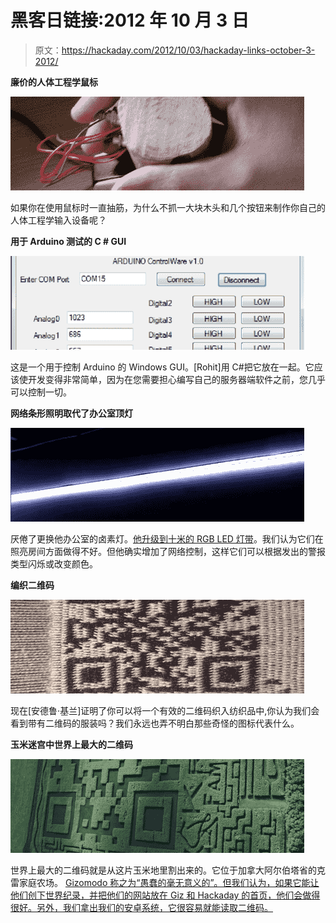 # 黑客日链接:2012 年 10 月 3 日

> 原文：<https://hackaday.com/2012/10/03/hackaday-links-october-3-2012/>

**廉价的人体工程学鼠标**

![](img/1f867dd776cacfa36bb340baa135e86a.png "links-cheap-ergonomic-mouse")

如果你在使用鼠标时一直抽筋，为什么不抓一大块木头和几个按钮来制作你自己的人体工程学输入设备呢？

**用于 Arduino 测试的 C # GUI**

![](img/cd4210a7f46310c1c67f30dfe34f1b7f.png "links-arduino-testing-interface")

这是一个用于控制 Arduino 的 Windows GUI。[Rohit]用 C#把它放在一起。它应该使开发变得非常简单，因为在您需要担心编写自己的服务器端软件之前，您几乎可以控制一切。

**网络条形照明取代了办公室顶灯**

![](img/ba6c031eb1cb3471b2a7dedb8d2629fd.png "links-led-strip-lights")

厌倦了更换他办公室的卤素灯。[他升级到十米的 RGB LED 灯带](http://www.youtube.com/watch?v=qkNOrVROuFg)。我们认为它们在照亮房间方面做得不好。但他确实增加了网络控制，这样它们可以根据发出的警报类型闪烁或改变颜色。

**编织二维码**

![](img/88e96ec2817c7b13481e550cab3d7781.png "links-textile-qr-code")

现在[安德鲁·基兰]证明了你可以将一个有效的二维码织入纺织品中,你认为我们会看到带有二维码的服装吗？我们永远也弄不明白那些奇怪的图标代表什么。

**玉米迷宫中世界上最大的二维码**

![](img/4e1b59cd7b7758084c3470cce6fbf414.png "corn-maze-qr-code")

世界上最大的二维码就是从这片玉米地里割出来的。它位于加拿大阿尔伯塔省的克雷家庭农场。 [Gizomodo 称之为“愚蠢的毫无意义的”。但我们认为，如果它能让他们创下世界纪录，并把他们的网站放在 Giz 和 Hackaday 的首页，他们会做得很好。另外，我们拿出我们的安卓系统，它很容易就能读取二维码。](http://gizmodo.com/5942150/worlds-largest-qr-code-is-stupidly-pointless)
